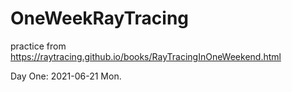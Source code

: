 # OneWeekRayTracing

practice from https://raytracing.github.io/books/RayTracingInOneWeekend.html

Day One: 2021-06-21 Mon.
